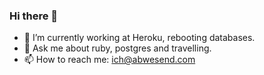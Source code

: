 ### Hi there 👋

- 🔭 I’m currently working at Heroku, rebooting databases.
- 💬 Ask me about ruby, postgres and travelling.
- 📫 How to reach me: ich@abwesend.com
